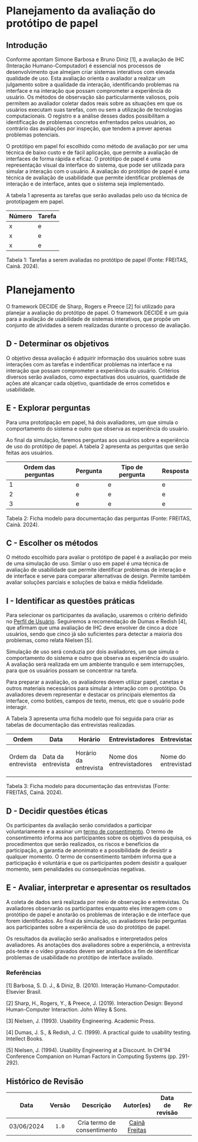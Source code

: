 # Planejamento da avaliação do protótipo de papel

## Introdução

Conforme apontam Simone Barbosa e Bruno Diniz [1], a avaliação de IHC (Interação Humano-Computador) é essencial nos processos de desenvolvimento que almejam criar sistemas interativos com elevada qualidade de uso. Esta avaliação orienta o avaliador a realizar um julgamento sobre a qualidade da interação, identificando problemas na interface e na interação que possam comprometer a experiência do usuário. Os métodos de observação são particularmente valiosos, pois permitem ao avaliador coletar dados reais sobre as situações em que os usuários executam suas tarefas, com ou sem a utilização de tecnologias computacionais. O registro e a análise desses dados possibilitam a identificação de problemas concretos enfrentados pelos usuários, ao contrário das avaliações por inspeção, que tendem a prever apenas problemas potenciais.

O protótipo em papel foi escolhido como método de avaliação por ser uma técnica de baixo custo e de fácil aplicação, que permite a avaliação de interfaces de forma rápida e eficaz. O protótipo de papel é uma representação visual da interface do sistema, que pode ser utilizada para simular a interação com o usuário. A avaliação do protótipo de papel é uma técnica de avaliação de usabilidade que permite identificar problemas de interação e de interface, antes que o sistema seja implementado.

A tabela 1 apresenta as tarefas que serão avaliadas pelo uso da técnica de prototipagem em papel.

| Número | Tarefa |
|--------|--------|
| x      | e      |
| x      | e      |
| x      | e      |

Tabela 1: Tarefas a serem avaliadas no protótipo de papel (Fonte: FREITAS, Cainã. 2024).

# Planejamento

O framework DECIDE de Sharp, Rogers e Preece [2] foi utilizado para planejar a avaliação do protótipo de papel. O framework DECIDE é um guia para a avaliação de usabilidade de sistemas interativos, que propõe um conjunto de atividades a serem realizadas durante o processo de avaliação.

## D - Determinar os objetivos

O objetivo dessa avaliação é adquirir informação dos usuários sobre suas interações com as tarefas e indentificar problemas na interface e na interação que possam comprometer a experiência do usuário. Critérios diversos serão avaliados, como expectativas dos usuários, quantidade de ações até alcançar cada objetivo, quantidade de erros cometidos e usabilidade. 

## E - Explorar perguntas

Para uma prototipação em papel, há dois avaliadores, um que simula o comportamento do sistema e outro que observa as experiência do usuário.

Ao final da simulação, faremos perguntas aos usuários sobre a experiência de uso do protótipo de papel. A tabela 2 apresenta as perguntas que serão feitas aos usuários.

| Ordem das perguntas | Pergunta | Tipo de pergunta | Resposta |
|---------------------|----------|------------------|----------|
| 1                   | e        | e                | e        |
| 2                   | e        | e                | e        |
| 3                   | e        | e                | e        |

Tabela 2: Ficha modelo para documentação das perguntas (Fonte: FREITAS, Cainã. 2024).

## C - Escolher os métodos

O método escolhido para avaliar o protótipo de papel é a avaliação por meio de uma simulação de uso. Simlar o uso em papel é uma técnica de avaliação de usabilidade que permite identificar problemas de interação e de interface e serve para comparar alternativas de design. Permite também avaliar soluções parciais e soluções de baixa e média fidelidade.

## I - Identificar as questões práticas

Para selecionar os participantes da avaliação, usaremos o critério definido no [Perfil de Usuário](https://interacao-humano-computador.github.io/2024.1-Prefeitura-Lagoa-da-Prata/requisitos1/perfil-do-usuario/). Seguiremos a recomendação de Dumas e Redish [4], que afirmam que uma avaliação de IHC deve envolver de cinco a doze usuários, sendo que cinco já são suficientes para detectar a maioria dos problemas, como relata Nielsen [5].

Simulação de uso será conduzia por dois avaliadores, um que simula o comportamento do sistema e outro que observa as experiência do usuário. A avaliação será realizada em um ambiente tranquilo e sem interrupções, para que os usuários possam se concentrar na tarefa.

Para preparar a avaliação, os avaliadores devem utilizar papel, canetas e outros materiais necessários para simular a interação com o protótipo. Os avaliadores devem representar e destacar os principais elementos da interface, como botões, campos de texto, menus, etc que o usuário pode interagir.

A Tabela 3 apresenta uma ficha modelo que foi seguida para criar as tabelas de documentação das entrevistas realizadas.

| Ordem | Data | Horário | Entrevistadores | Entrevistado | Tarefas |
|-------|------|---------|-----------------|--------------|---------|
| Ordem da entrevista | Data da entrevista | Horário da entrevista | Nome dos entrevistadores | Nome do entrevistado | Tarefas realizadas pelo entrevistado |

Tabela 3: Ficha modelo para documentação das entrevistas (Fonte: FREITAS, Cainã. 2024).

## D - Decidir questões éticas

Os participantes da avaliação serão convidados a participar voluntariamente e a assinar um [termo de consentimento](). O termo de consentimento informa aos participantes sobre os objetivos da pesquisa, os procedimentos que serão realizados, os riscos e benefícios da participação, a garantia de anonimato e a possibilidade de desistir a qualquer momento. O termo de consentimento também informa que a participação é voluntária e que os participantes podem desistir a qualquer momento, sem penalidades ou consequências negativas.

## E - Avaliar, interpretar e apresentar os resultados


A coleta de dados será realizada por meio de observação e entrevistas. Os avaliadores observarão os participantes enquanto eles interagem com o protótipo de papel e anotarão os problemas de interação e de interface que forem identificados. Ao final da simulação, os avaliadores farão perguntas aos participantes sobre a experiência de uso do protótipo de papel.

Os resultados da avaliação serão analisados e interpretados pelos avaliadores. As anotações dos avaliadores sobre a experiência, a entrevista pós-teste e o vídeo gravados devem ser analisados a fim de identificar problemas de usabilidade no protótipo de interface avaliado. 

### Referências

[1] Barbosa, S. D. J., & Diniz, B. (2010). Interação Humano-Computador. Elsevier Brasil.

[2] Sharp, H., Rogers, Y., & Preece, J. (2019). Interaction Design: Beyond Human-Computer Interaction. John Wiley & Sons.

[3] Nielsen, J. (1993). Usability Engineering. Academic Press.

[4] Dumas, J. S., & Redish, J. C. (1999). A practical guide to usability testing. Intellect Books.

[5] Nielsen, J. (1994). Usability Engineering at a Discount. In CHI'94 Conference Companion on Human Factors in Computing Systems (pp. 291-292).

## Histórico de Revisão

|    Data    | Versão |                Descrição                 |                                         Autor(es)                                          | Data de revisão |                 Revisor(es)                  |
| :--------: | :----: | :--------------------------------------: | :----------------------------------------------------------------------------------------: | :-------------: | :------------------------------------------: |
| 03/06/2024 | `1.0`  |  Cria termo de consentimento   | [Cainã Freitas](https://github.com/freitasc) |   |  |